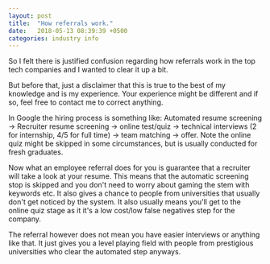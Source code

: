 ```yaml
---
layout: post
title:  "How referrals work."
date:   2018-05-13 08:39:39 +0500
categories: industry info 
---
```


So I felt there is justified confusion regarding how referrals work in the top tech companies and I wanted to clear it up a bit. 

But before that, just a disclaimer that this is true to the best of my knowledge and is my experience. Your experience might be different and if so, feel free to contact me to correct anything. 

In Google the hiring process is something like: Automated resume screening -> Recruiter resume screening -> online test/quiz -> technical interviews (2 for internship, 4/5 for full time) -> team matching -> offer.
Note the online quiz might be skipped in some circumstances, but is usually conducted for fresh graduates. 

Now what an employee referral does for you is guarantee that a recruiter will take a look at your resume. This means that the automatic screening stop is skipped and you don't need to worry about gaming the stem with keywords etc. It also gives a chance to people from universities that usually don't get noticed by the system. It also usually means you'll get to the online quiz stage as it it's a low cost/low false negatives step for the company.

The referral however does not mean you have easier interviews or anything like that. It just gives you a level playing field with people from prestigious universities who clear the automated step anyways. 
